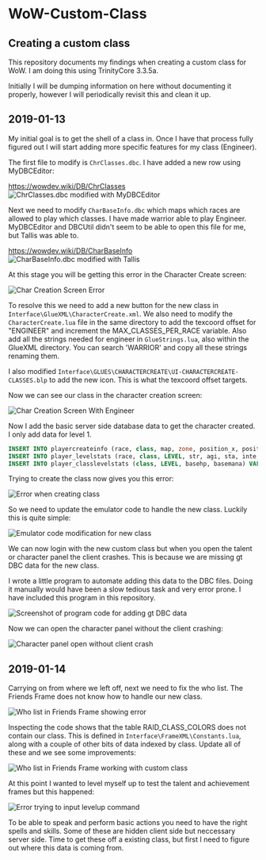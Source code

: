 # WoW-Custom-Class

## Creating a custom class ##

This repository documents my findings when creating a custom class for WoW. I am doing this using TrinityCore 3.3.5a.

Initially I will be dumping information on here without documenting it properly, however I will periodically revisit this and clean it up.

## 2019-01-13 ##

My initial goal is to get the shell of a class in. Once I have that process fully figured out I will start adding more specific features for my class (Engineer).

The first file to modify is `ChrClasses.dbc`. I have added a new row using MyDBCEditor:

https://wowdev.wiki/DB/ChrClasses
![ChrClasses.dbc modified with MyDBCEditor](https://i.imgur.com/KYF1c8X.png)

Next we need to modify `CharBaseInfo.dbc` which maps which races are allowed to play which classes. I have made warrior able to play Engineer. MyDBCEditor and DBCUtil didn't seem to be able to open this file for me, but Tallis was able to.

https://wowdev.wiki/DB/CharBaseInfo
![CharBaseInfo.dbc modified with Tallis](https://i.imgur.com/1Feg8Xm.png)

At this stage you will be getting this error in the Character Create screen:

![Char Creation Screen Error](https://i.imgur.com/PmTWSJQ.png)

To resolve this we need to add a new button for the new class in `Interface\GlueXML\CharacterCreate.xml`. We also need to modify the `CharacterCreate.lua` file in the same directory to add the texcoord offset for "ENGINEER" and increment the MAX_CLASSES_PER_RACE variable. Also add all the strings needed for engineer in `GlueStrings.lua`, also within the GlueXML directory. You can search 'WARRIOR' and copy all these strings renaming them.

I also modified `Interface\GLUES\CHARACTERCREATE\UI-CHARACTERCREATE-CLASSES.blp` to add the new icon. This is what the texcoord offset targets.

Now we can see our class in the character creation screen:

![Char Creation Screen With Engineer](https://i.imgur.com/rV7WT36.jpg)

Now I add the basic server side database data to get the character created. I only add data for level 1.

```sql
INSERT INTO playercreateinfo (race, class, map, zone, position_x, position_y, position_z, orientation) VALUES (1, 12, 0, 12, -8949.95, -132.493, 83.5312, 0);
INSERT INTO player_levelstats (race, class, LEVEL, str, agi, sta, inte, spi) VALUES (1, 12, 1, 17, 20, 21, 23, 25);
INSERT INTO player_classlevelstats (class, LEVEL, basehp, basemana) VALUES (12, 1, 20, 0);
```

Trying to create the class now gives you this error:

![Error when creating class](https://i.imgur.com/BTkuW2S.png)

So we need to update the emulator code to handle the new class. Luckily this is quite simple:

![Emulator code modification for new class](https://i.imgur.com/A1oNId4.png)

We can now login with the new custom class but when you open the talent or character panel the client crashes. This is because we are missing gt DBC data for the new class.

I wrote a little program to automate adding this data to the DBC files. Doing it manually would have been a slow tedious task and very error prone. I have included this program in this repository.

![Screenshot of program code for adding gt DBC data](https://i.imgur.com/1H3FjcP.png)

Now we can open the character panel without the client crashing:

![Character panel open without client crash](https://i.imgur.com/a46e3BW.png)

## 2019-01-14 ##

Carrying on from where we left off, next we need to fix the who list. The Friends Frame does not know how to handle our new class.

![Who list in Friends Frame showing error](https://i.imgur.com/7INPxvK.jpg)

Inspecting the code shows that the table RAID_CLASS_COLORS does not contain our class. This is defined in `Interface\FrameXML\Constants.lua`, along with a couple of other bits of data indexed by class. Update all of these and we see some improvements:

![Who list in Friends Frame working with custom class](https://i.imgur.com/ckpmCCQ.png)

At this point I wanted to level myself up to test the talent and achievement frames but this happened:

![Error trying to input levelup command](https://i.imgur.com/HAxew1h.png)

To be able to speak and perform basic actions you need to have the right spells and skills. Some of these are hidden client side but neccessary server side. Time to get these off a existing class, but first I need to figure out where this data is coming from.

